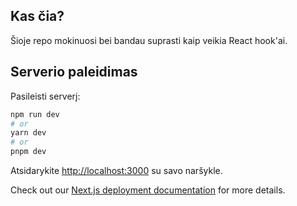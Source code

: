 ## Kas čia?

Šioje repo mokinuosi bei bandau suprasti kaip veikia React hook'ai.

## Serverio paleidimas

Pasileisti serverį:

```bash
npm run dev
# or
yarn dev
# or
pnpm dev
```

Atsidarykite [http://localhost:3000](http://localhost:3000) su savo naršykle.

Check out our [Next.js deployment documentation](https://nextjs.org/docs/deployment) for more details.
